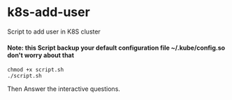 # k8s-add-user
Script to add user in K8S cluster

#### Note: this Script backup your default configuration file ~/.kube/config.so don't worry about that

```
chmod +x script.sh
./script.sh
```
Then Answer the interactive questions.
